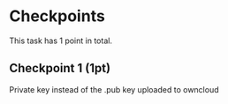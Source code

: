 # Checkpoints

This task has 1 point in total. 

## Checkpoint 1 (1pt)

Private key instead of the .pub key uploaded to owncloud
